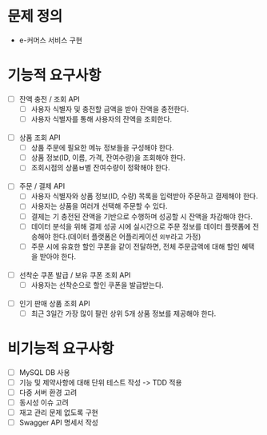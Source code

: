 # 문제 정의
- e-커머스 서비스 구현

# 기능적 요구사항
- [ ] 잔액 충전 / 조회 API
  - [ ] 사용자 식별자 및 충전할 금액을 받아 잔액을 충전한다.
  - [ ] 사용자 식별자를 통해 사용자의 잔액을 조회한다.
<br><br>
- [ ] 상품 조회 API
  - [ ] 상품 주문에 필요한 메뉴 정보들을 구성해야 한다.
  - [ ] 상품 정보(ID, 이름, 가격, 잔여수량)을 조회해야 한다.
  - [ ] 조회시점의 상품ㅂ별 잔여수량이 정확해야 한다.
<br><br>
- [ ] 주문 / 결제 API
  - [ ] 사용자 식별자와 상품 정보(ID, 수량) 목록을 입력받아 주문하고 결제해야 한다.
  - [ ] 사용자는 상품을 여러개 선택해 주문할 수 있다.
  - [ ] 결제는 기 충전된 잔액을 기반으로 수행하며 성공할 시 잔액을 차감해야 한다.
  - [ ] 데이터 분석을 위해 결제 성공 시에 실시간으로 주문 정보를 데이터 플랫폼에 전송해야 한다.(데이터 플랫폼은 어플리케이션 `외부`라고 가정)
  - [ ] 주문 시에 유효한 할인 쿠폰을 같이 전달하면, 전체 주문금액에 대해 할인 혜택을 받아야 한다.
<br><br>
- [ ] 선착순 쿠폰 발급 / 보유 쿠폰 조회 API
  - [ ] 사용자는 선착순으로 할인 쿠폰을 발급받는다.
<br><br>
- [ ] 인기 판매 상품 조회 API 
  - [ ] 최근 3일간 가장 많이 팔린 상위 5개 상품 정보를 제공해야 한다.

# 비기능적 요구사항
- [ ] MySQL DB 사용
- [ ] 기능 및 제약사항에 대해 단위 테스트 작성 -> TDD 적용
- [ ] 다중 서버 환경 고려
- [ ] 동시성 이슈 고려
- [ ] 재고 관리 문제 없도록 구현
- [ ] Swagger API 명세서 작성